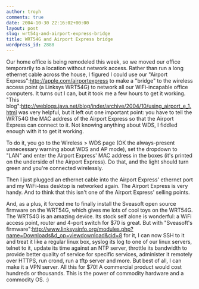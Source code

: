 ```yaml
---
author: troyh
comments: true
date: 2004-10-30 22:16:02+00:00
layout: post
slug: wrt54g-and-airport-express-bridge
title: WRT54G and Airport Express bridge
wordpress_id: 2888
---
```


Our home office is being remodeled this week, so we moved our office temporarily to a location without network access. Rather than run a long ethernet cable across the house, I figured I could use our "Airport Express":http://apple.com/airportexpress to make a "bridge" to the wireless access point (a Linksys WRT54G) to network all our WiFi-incapable office computers. It turns out I can, but it took me a few hours to get it working. "This blog":http://weblogs.java.net/blog/inder/archive/2004/10/using_airport_e_1.html was very helpful, but it left out one important point: you have to tell the WRT54G the MAC address of the Airport Express so that the Airport Express can connect to it. Not knowing anything about WDS, I fiddled enough with it to get it working.

To do it, you go to the Wireless > WDS  page (OK the always-present unnecessary warning about WDS and AP mode), set the dropdown to "LAN" and enter the Airport Express' MAC address in the boxes (it's printed on the underside of the Airport Express). Do that, and the light should turn green and you're connected wirelessly.

Then I just plugged an ethernet cable into the Airport Express' ethernet port and my WiFi-less desktop is networked again. The Airport Express is very handy. And to think that this isn't one of the Airport Express' selling points.

And, as a plus, it forced me to finally install the Sveasoft open source firmware on the WRT54G, which gives me lots of cool toys on the WRT54G. The WRT54G is an amazing device. Its stock self alone is wonderful: a WiFi access point, router and 4-port switch for $70 is great. But with "Sveasoft's firmware":http://www.linksysinfo.org/modules.php?name=Downloads&d_op=viewdownload&cid=8 for it, I can now SSH to it and treat it like a regular linux box, syslog its log to one of our linux servers, telnet to it, update its time against an NTP server, throttle its bandwidth to provide better quality of service for specific services, administer it remotely over HTTPS, run crond, run a tftp server and more. But best of all, I can make it a VPN server. All this for $70! A commercial product would cost hundreds or thousands. This is the power of commodity hardware and a commodity OS. :)
